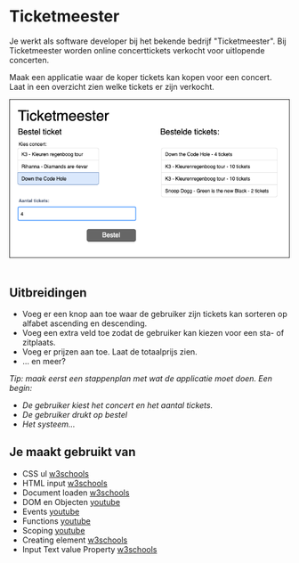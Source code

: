 # Ticketmeester

Je werkt als software developer bij het bekende bedrijf "Ticketmeester". Bij Ticketmeester worden online concerttickets verkocht voor uitlopende concerten.

Maak een applicatie waar de koper tickets kan kopen voor een concert. Laat in een overzicht zien welke tickets er zijn verkocht. 

![ticketmeester](images/Ticketmeester-ui.png)  

## Uitbreidingen

-   Voeg er een knop aan toe waar de gebruiker zijn tickets kan sorteren op alfabet ascending en descending.
-   Voeg een extra veld toe zodat de gebruiker kan kiezen voor een sta- of zitplaats.
-   Voeg er prijzen aan toe. Laat de totaalprijs zien.
-   ... en meer?

_Tip: maak eerst een stappenplan met wat de applicatie moet doen. Een begin:_

-   _De gebruiker kiest het concert en het aantal tickets._ 
-   _De gebruiker drukt op bestel_
-   _Het systeem..._

## Je maakt gebruikt van
- CSS ul [w3schools](https://www.w3schools.com/css/css_list.asp)
- HTML input [w3schools](https://www.w3schools.com/tags/tag_input.asp)
- Document loaden [w3schools](https://javascript.info/onload-ondomcontentloaded)
- DOM en Objecten [youtube](https://www.youtube.com/watch?v=k81rBKqwDhU&list=PLMtxBdV6mf-6WBtPVVn3sAfohEmhv9JlM&index=9)
- Events [youtube](https://www.youtube.com/watch?v=6jYEabxJXxg&list=PLMtxBdV6mf-6WBtPVVn3sAfohEmhv9JlM&index=11)
- Functions [youtube](https://www.youtube.com/watch?v=zC5cvaETdyQ&list=PLMtxBdV6mf-6WBtPVVn3sAfohEmhv9JlM&index=6)
- Scoping [youtube](https://www.youtube.com/watch?v=CD1prUUhisI&list=PLMtxBdV6mf-6WBtPVVn3sAfohEmhv9JlM&index=12)
- Creating element [w3schools](https://www.w3schools.com/js/js_htmldom_nodes.asp)
- Input Text value Property [w3schools](https://www.w3schools.com/jsref/prop_text_value.asp)